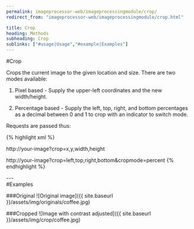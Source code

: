 ```yaml
---
permalink: imageprocessor-web/imageprocessingmodule/crop/
redirect_from: "imageprocessor-web/imageprocessingmodule/crop.html"

title: Crop
heading: Methods
subheading: Crop
sublinks: ["#usage|Usage","#example|Examples"]
---
```

<section id="usage">
#Crop

Crops the current image to the given location and size.
There are two modes available:

 1. Pixel based - Supply the upper-left coordinates and the new width/height.

 2. Percentage based - Supply the left, top, right, and bottom percentages as a decimal between 0 and 1 to crop with an indicator to switch mode.

Requests are passed thus:

{% highlight xml %}
<!--Pixel-->
http://your-image?crop=x,y,width,height
<!--Percentage: 
    Current -  Each value is a decimal between 0 and 100. 
    Legacy - Each value is a decimal between 0 and 1. -->
http://your-image?crop=left,top,right,bottom&cropmode=percent
{% endhighlight %}

</section>
---
<section id="example">
#Examples

###Original
![Original image]({{ site.baseurl }}/assets/img/originals/coffee.jpg)

###Cropped
![Image with contrast adjusted]({{ site.baseurl }}/assets/img/crop/coffee.jpg)

</section>